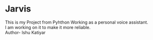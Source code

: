 # Jarvis
This is my Project from Pyhthon Working as a personal voice assistant.
<br>
I am working on it to make it more reliable.
<br>
Author- Ishu Katiyar

